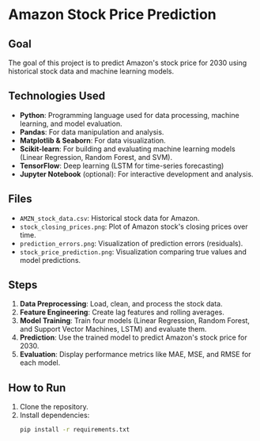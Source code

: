 # Amazon Stock Price Prediction

## Goal
The goal of this project is to predict Amazon's stock price for 2030 using historical stock data and machine learning models.

## Technologies Used
- **Python**: Programming language used for data processing, machine learning, and model evaluation.
- **Pandas**: For data manipulation and analysis.
- **Matplotlib & Seaborn**: For data visualization.
- **Scikit-learn**: For building and evaluating machine learning models (Linear Regression, Random Forest, and SVM).
- **TensorFlow**: Deep learning (LSTM for time-series forecasting)
- **Jupyter Notebook** (optional): For interactive development and analysis.

## Files
- `AMZN_stock_data.csv`: Historical stock data for Amazon.
- `stock_closing_prices.png`: Plot of Amazon stock's closing prices over time.
- `prediction_errors.png`: Visualization of prediction errors (residuals).
- `stock_price_prediction.png`: Visualization comparing true values and model predictions.

## Steps
1. **Data Preprocessing**: Load, clean, and process the stock data. 
2. **Feature Engineering**: Create lag features and rolling averages.
3. **Model Training**: Train four models (Linear Regression, Random Forest, and Support Vector Machines, LSTM) and evaluate them.
4. **Prediction**: Use the trained model to predict Amazon's stock price for 2030.
5. **Evaluation**: Display performance metrics like MAE, MSE, and RMSE for each model.

## How to Run
1. Clone the repository.
2. Install dependencies:
   ```bash
   pip install -r requirements.txt

